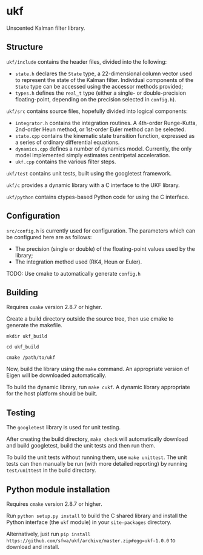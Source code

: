 # ukf

Unscented Kalman filter library.


## Structure

`ukf/include` contains the header files, divided into the following:
* `state.h` declares the `State` type, a 22-dimensional column vector
used to represent the state of the Kalman filter. Individual components of
the `State` type can be accessed using the accessor methods provided;
* `types.h` defines the `real_t` type (either a single- or double-precision
floating-point, depending on the precision selected in `config.h`).

`ukf/src` contains source files, hopefully divided into logical components:
* `integrator.h` contains the integration routines. A 4th-order Runge-Kutta,
2nd-order Heun method, or 1st-order Euler method can be selected.
* `state.cpp` contains the kinematic state transition function, expressed as
a series of ordinary differential equations.
* `dynamics.cpp` defines a number of dynamics model. Currently, the only
model implemented simply estimates centripetal acceleration.
* `ukf.cpp` contains the various filter steps.

`ukf/test` contains unit tests, built using the googletest framework.

`ukf/c` provides a dynamic library with a C interface to the UKF library.

`ukf/python` contains ctypes-based Python code for using the C interface.


## Configuration

`src/config.h` is currently used for configuration. The parameters which can
be configured here are as follows:
* The precision (single or double) of the floating-point values used by the
library;
* The integration method used (RK4, Heun or Euler).


TODO: Use cmake to automatically generate `config.h`


## Building

Requires `cmake` version 2.8.7 or higher.

Create a build directory outside the source tree, then use cmake to generate
the makefile.

`mkdir ukf_build`

`cd ukf_build`

`cmake /path/to/ukf`

Now, build the library using the `make` command. An appropriate version of
Eigen will be downloaded automatically.

To build the dynamic library, run `make cukf`. A dynamic library appropriate
for the host platform should be built.


## Testing

The `googletest` library is used for unit testing.

After creating the build directory, `make check` will automatically download
and build googletest, build the unit tests and then run them.

To build the unit tests without running them, use `make unittest`. The unit
tests can then manually be run (with more detailed reporting) by running
`test/unittest` in the build directory.


## Python module installation

Requires `cmake` version 2.8.7 or higher.

Run `python setup.py install` to build the C shared library and install the
Python interface (the `ukf` module) in your `site-packages` directory.

Alternatively, just run `pip install https://github.com/sfwa/ukf/archive/master.zip#egg=ukf-1.0.0`
to download and install.

